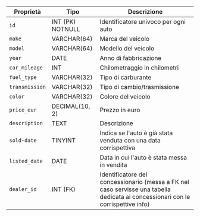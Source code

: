| **Proprietà**         | **Tipo**            | **Descrizione**                                                                 |
|---------------------|---------------------|---------------------------------------------------------------------------------|
| `id`                | INT (PK)  NOTNULL   | Identificatore univoco per ogni auto                              |
| `make`              | VARCHAR(64)         | Marca del veicolo                                                 |
| `model`             | VARCHAR(64)         | Modello del veicolo                                               |
| `year`              | DATE                | Anno di fabbricazione                                                                                                   |
| `car_mileage`       | INT                 | Chilometraggio in chilometri                                                                                                      |
| `fuel_type`         | VARCHAR(32)         | Tipo di carburante                                                |
| `transmission`      | VARCHAR(32)         | Tipo di cambio/trasmissione                                       |
| `color`             | VARCHAR(32)         | Colore del veicolo                                                |
| `price_eur`         | DECIMAL(10, 2)      | Prezzo in euro                                                    |
| `description`       | TEXT                | Descrizione                                                       |
| `sold-date`         | TINYINT             | Indica se l'auto è già stata venduta con una data corrispettiva   |
| `listed_date`       | DATE                | Data in cui l'auto è stata messa in vendita|
| `dealer_id`         | INT (FK)            | Identificatore del concessionario (messa a FK nel caso servisse una tabella dedicata ai concessionari con le corrispettive info)

